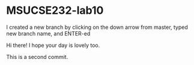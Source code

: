 # MSUCSE232-lab10

I created a new branch by clicking on the down arrow from master, typed new branch name, and ENTER-ed

Hi there! I hope your day is lovely too.

This is a second commit.
